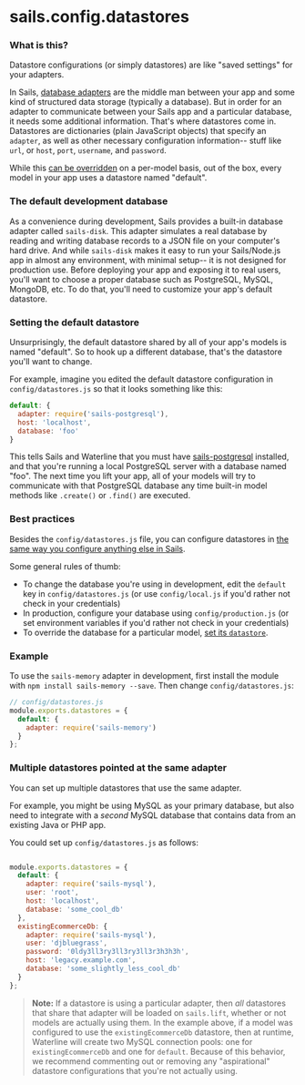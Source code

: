 # sails.config.datastores

### What is this?

Datastore configurations (or simply datastores) are like "saved settings" for your adapters.

In Sails, [database adapters](http://sailsjs.com/documentation/concepts/extending-sails/adapters) are the middle man between your app and some kind of structured data storage (typically a database).  But in order for an adapter to communicate between your Sails app and a particular database, it needs some additional information.  That's where datastores come in.  Datastores are dictionaries (plain JavaScript objects) that specify an `adapter`, as well as other necessary configuration information-- stuff like `url`, or `host`, `port`, `username`, and `password`.

While this [can be overridden](http://sailsjs.com/documentation/concepts/orm/model-settings) on a per-model basis, out of the box, every model in your app uses a datastore named "default".


### The default development database
As a convenience during development, Sails provides a built-in database adapter called `sails-disk`.  This adapter simulates a real database by reading and writing database records to a JSON file on your computer's hard drive.  And while `sails-disk` makes it easy to run your Sails/Node.js app in almost any environment, with minimal setup-- it is not designed for production use.  Before deploying your app and exposing it to real users, you'll want to choose a proper database such as PostgreSQL, MySQL, MongoDB, etc.  To do that, you'll need to customize your app's default datastore.

### Setting the default datastore
Unsurprisingly, the default datastore shared by all of your app's models is named "default".  So to hook up a different database, that's the datastore you'll want to change.

For example, imagine you edited the default datastore configuration in `config/datastores.js` so that it looks something like this:

```js
default: {
  adapter: require('sails-postgresql'),
  host: 'localhost',
  database: 'foo'
}
```

This tells Sails and Waterline that you must have [sails-postgresql](http://npmjs.com/package/sails-postgresql) installed, and that you're running a local PostgreSQL server with a database named "foo".  The next time you lift your app, all of your models will try to communicate with that PostgreSQL database any time built-in model methods like `.create()` or `.find()` are executed.

### Best practices
Besides the `config/datastores.js` file, you can configure datastores in [the same way you configure anything else in Sails](http://sailsjs.com/documentation/concepts/configuration).

Some general rules of thumb:

+ To change the database you're using in development, edit the `default` key in `config/datastores.js` (or use `config/local.js` if you'd rather not check in your credentials)
+ In production, configure your database using `config/production.js` (or set environment variables if you'd rather not check in your credentials)
+ To override the database for a particular model, [set its `datastore`](http://sailsjs.com/documentation/concepts/models-and-orm/model-settings#?datastore).



### Example

To use the `sails-memory` adapter in development, first install the module with `npm install sails-memory --save`.  Then change `config/datastores.js`:

```javascript
// config/datastores.js
module.exports.datastores = {
  default: {
    adapter: require('sails-memory')
  }
};
```


### Multiple datastores pointed at the same adapter

You can set up multiple datastores that use the same adapter.

For example, you might be using MySQL as your primary database, but also need to integrate with a _second_ MySQL database that contains data from an existing Java or PHP app.

You could set up `config/datastores.js` as follows:

```javascript

module.exports.datastores = {
  default: {
    adapter: require('sails-mysql'),
    user: 'root',
    host: 'localhost',
    database: 'some_cool_db'
  },
  existingEcommerceDb: {
    adapter: require('sails-mysql'),
    user: 'djbluegrass',
    password: '0ldy3ll3ry3ll3ry3ll3r3h3h3h',
    host: 'legacy.example.com',
    database: 'some_slightly_less_cool_db'
  }
};

```

> **Note:** If a datastore is using a particular adapter, then _all_ datastores that share that adapter will be loaded on `sails.lift`, whether or not models are actually using them.  In the example above, if a model was configured to use the `existingEcommerceDb` datastore, then at runtime, Waterline will create two MySQL connection pools: one for `existingEcommerceDb` and one for `default`.  Because of this behavior, we recommend commenting out or removing any "aspirational" datastore configurations that you're not actually using.



<docmeta name="displayName" value="sails.config.datastores">
<docmeta name="pageType" value="property">
